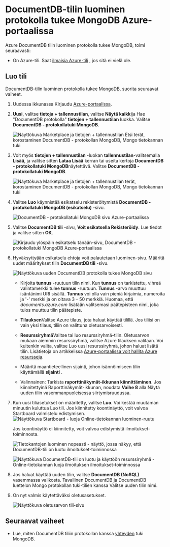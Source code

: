 <properties 
    pageTitle="Luoda DocumentDB tilin protokollatuki MongoDB | Microsoft Azure" 
    description="Opi luomaan DocumentDB tilin MongoDB-protokolla tukee nyt käytettävissä esikatselu." 
    services="documentdb" 
    authors="AndrewHoh" 
    manager="jhubbard" 
    editor="" 
    documentationCenter=""/>

<tags 
    ms.service="documentdb" 
    ms.workload="data-services" 
    ms.tgt_pltfrm="na" 
    ms.devlang="na" 
    ms.topic="article" 
    ms.date="10/20/2016" 
    ms.author="anhoh"/>

# <a name="how-to-create-a-documentdb-account-with-protocol-support-for-mongodb-using-the-azure-portal"></a>DocumentDB-tilin luominen protokolla tukee MongoDB Azure-portaalissa

Azure DocumentDB tilin luominen protokolla tukee MongoDB, toimi seuraavasti:

- On Azure-tili. Saat [ilmaisia Azure-tili](https://azure.microsoft.com/free/) , jos sitä ei vielä ole.

## <a name="create-the-account"></a>Luo tili  

DocumentDB-tilin luominen protokolla tukee MongoDB, suorita seuraavat vaiheet.

1. Uudessa ikkunassa Kirjaudu [Azure-portaalissa](https://portal.azure.com).
2. **Uusi**, valitse **tietoja + tallennustilan**, valitse **Näytä kaikki**ja Hae "DocumentDB protokolla" **tietojen + tallennustilan** luokka. Valitse **DocumentDB - protokollatuki MongoDB**.

    ![Näyttökuva Marketplace ja tietojen + tallennustilan Etsi terät, korostaminen DocumentDB - protokollan MongoDB, Mongo tietokannan tuki](./media/documentdb-create-mongodb-account/marketplacegallery2.png)

3. Voit myös **tietojen + tallennustilan** -luokan **tallennustilan**-valitsemalla **Lisää**, ja valitse sitten **Lataa Lisää** kerran tai useita kertoja **DocumentDB - protokollatuki MongoDB**näytettävä. Valitse **DocumentDB - protokollatuki MongoDB**.

    ![Näyttökuva Marketplace ja tietojen + tallennustilan terät, korostaminen DocumentDB - protokollan MongoDB, Mongo tietokannan tuki](./media/documentdb-create-mongodb-account/marketplacegallery1.png)

4. Valitse **Luo** käynnistää esikatselu rekisteröitymistä **DocumentDB - protokollatuki MongoDB (esikatselu)** -sivu.

    ![DocumentDB - protokollatuki MongoDB sivu Azure-portaalissa](./media/documentdb-create-mongodb-account/marketplacegallery3.png)

5. Valitse **DocumentDB tili** -sivu, **Voit esikatsella Rekisteröidy**. Lue tiedot ja valitse sitten **OK**.

    ![Kirjaudu ylöspäin esikatselu tänään-sivu, DocumentDB - protokollatuki MongoDB Azure-portaalissa](./media/documentdb-create-mongodb-account/registerforpreview.png)

6.  Hyväksyttyään esikatselu ehtoja voit palautetaan luominen-sivu.  Määritä uudet määritykset tilin **DocumentDB tili** -sivu.

    ![Näyttökuva uuden DocumentDB protokolla tukee MongoDB sivu](./media/documentdb-create-mongodb-account/create-documentdb-mongodb-account.png)


    - Kirjoita **tunnus** -ruutuun tilin nimi.  Kun **tunnus** on tarkistettu, vihreä valintamerkki tulee **tunnus** -ruutuun. **Tunnus** -arvo muuttuu isäntänimi URI sisällä. **Tunnus** voi olla vain pieniä kirjaimia, numeroita ja '-' merkki ja on oltava 3 – 50 merkkiä. Huomaa, että *documents.azure.com* lisätään valitsemasi päätepisteen nimi, joka tulos muuttuu tilin päätepiste.

    - **Tilauksen**Valitse Azure tilaus, jota haluat käyttää tilillä. Jos tiliisi on vain yksi tilaus, tiliin on valittuna oletusarvoisesti.

    - **Resurssiryhmä**Valitse tai luo resurssiryhmä-tilin.  Oletusarvon mukaan aiemmin resurssiryhmä, valitse Azure tilauksen valitaan.  Voi kuitenkin valita, valitse Luo uusi resurssiryhmä, johon haluat lisätä tilin. Lisätietoja on artikkelissa [Azure-portaalissa voit hallita Azure resursseja](resource-group-portal.md).

    - Määritä maantieteellinen sijainti, johon isännöimiseen tilin käyttämällä **sijainti** .
    
    - Valinnainen: Tarkista **raporttinäkymät-ikkunan kiinnittäminen**. Jos kiinnitettyinä Raporttinäkymät-ikkunan, noudata **Vaihe 8** alla Näytä uuden tilin vasemmanpuoleisessa siirtymisruudussa.

7.  Kun uusi tiliasetukset on määritetty, valitse **Luo**.  Voi kestää muutaman minuutin kuluttua Luo tili.  Jos kiinnitetty koontinäyttö, voit valvoa Startboard valmistelu edistymisen.  
    ![Näyttökuva Startboard - luoja Online-tietokannan luominen-ruutu](./media/documentdb-create-mongodb-account/create-nosql-db-databases-json-tutorial-3.png)  

    Jos koontinäyttö ei kiinnitetty, voit valvoa edistymistä ilmoitukset-toiminnosta.  

    ![Tietokantojen luominen nopeasti - näyttö, jossa näkyy, että DocumentDB-tili on luotu ilmoitukset-toiminnossa](./media/documentdb-create-mongodb-account/create-nosql-db-databases-json-tutorial-4.png)  

    ![Näyttökuva DocumentDB-tili on luotu ja käyttöön resurssiryhmä - Online-tietokannan luoja ilmoituksen ilmoitukset-toiminnossa](./media/documentdb-create-mongodb-account/create-nosql-db-databases-json-tutorial-5.png)

8.  Jos haluat käyttää uuden tilin, valitse **DocumentDB (NoSQL)** vasemmassa valikosta. Tavallinen DocumentDB ja DocumentDB luettelon Mongo protokollan tuki-tilien kanssa Valitse uuden tilin nimi.

9.  On nyt valmis käytettäväksi oletusasetukset. 

    ![Näyttökuva oletusarvon tili-sivu](./media/documentdb-create-mongodb-account/defaultaccountblades.png)
    

## <a name="next-steps"></a>Seuraavat vaiheet


- Lue, miten DocumentDB tiliin protokollan kanssa [yhteyden](documentdb-connect-mongodb-account.md) tuki MongoDB.

 
